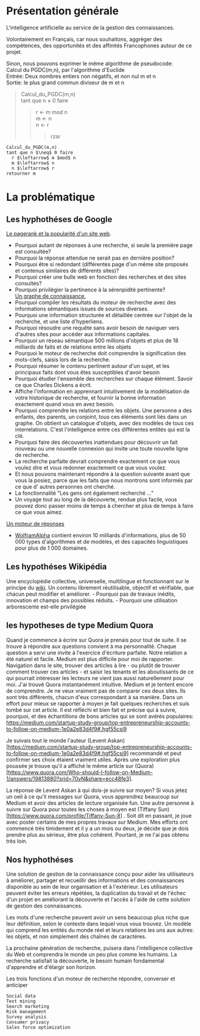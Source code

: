 # Présentation générale

L'intelligence artificielle au service de la gestion des connaissances.

Volontairement en Français, car nous souhaitons, aggréger des compétences, des opportunités et des affinités Francophones autour de ce projet.

Sinon, nous pouvons exprimer le même algorithme de pseudocode:  
Calcul du PGDC(m,n), par l'algorithme d'Euclide  
Entrée: Deux nombres entiers non négatifs, et non nul m et n  
Sortie: le plus grand commun diviseur de m et n  
> Calcul_du_PGDC(m,n)  
> tant que n $\neq$ 0 faire  
>> r $\leftarrow$ m $mod$ n  
>> m $\leftarrow$ n  
>> n $\leftarrow$ r  
>>> rzsr   

```
Calcul_du_PGDC(m,n)  
tant que n $\neq$ 0 faire  
  r $\leftarrow$ m $mod$ n  
  m $\leftarrow$ n  
  n $\leftarrow$ r  
retourner m 
```

> 


# La problématique
## Les hyphothéses de Google  
[Le pagerank et la popularité d'un site web](http://www.pagerank.fr/).  
  - Pourquoi autant de réponses à une recherche, si seule la première page est consultée?
  - Pourquoi la réponse attendue ne serait pas en dernière position?
  - Pourquoi être si redondant (différentes page d'un même site proposés et contenus similaires de différents sites)?
  - Pourquoi créer une bulle web en fonction des recherches et des sites consultés?
  - Pourquoi privilégier la pertinence à la sérenpidité pertinente?  
[Un graphe de connaissance.](https://fr.wikipedia.org/wiki/Knowledge_Graph)  
  - Pourquoi compiler les résultats du moteur de recherche avec des informations sémantiques issues de sources diverses.
  - Pourquoi une information structurée et détaillée centrée sur l'objet de la recherche, et une liste d'hyperliens.
  - Pourquoi résoudre une requête sans avoir besoin de naviguer vers d'autres sites pour accéder aux informations capitales.
  - Pourquoi un réseau sémantique 500 millions d'objets et plus de 18 milliards de faits et de relations entre les objets 
  - Pourquoi le moteur de recherche doit comprendre la signification des mots-clefs, saisis lors de la recherche.
  - Pourquoi résumer le contenu pertinent autour d'un sujet, et les principaux faits dont vous êtes susceptibles d'avoir besoin
  - Pourquoi étudier l'ensemble des recherches sur chaque élément. Savoir ce que Charles Dickens a écrit.
  - Affiche l'information en apprennant intuitivement de la modélisation de votre historique de recherche, et fournir la bonne information exactement quand vous en avez besoin.
  - Pourquoi comprendre les relations entre les objets. Une personne a des enfants, des parents, un conjoint, tous ces éléments sont liés dans un graphe. On obtient un catalogue d'objets, avec des modèles de tous ces interrelations. C'est l'intelligence entre ces différentes entités qui est la clé.
  - Pourquoi faire des découvertes inattendues pour découvrir un fait nouveau ou une nouvelle connexion qui invite une toute nouvelle ligne de recherche.
  - La recherche parfaite devrait comprendre exactement ce que vous voulez dire et vous redonner exactement ce que vous voulez.
  - Et nous pouvons maintenant répondre à la question suivante avant que vous la posiez, parce que les faits que nous montrons sont informés par ce que d' autres personnes ont cherché.
  - La fonctionnalité "Les gens ont également recherché ..." 
  - Un voyage tout au long de la découverte, rendue plus facile, vous pouvez donc passer moins de temps à chercher et plus de temps à faire ce que vous aimez.
  

[Un moteur de réponses](https://fr.wikipedia.org/wiki/Syst%C3%A8mes_de_questions-r%C3%A9ponses)  
  - [WolframAlpha](https://fr.wikipedia.org/wiki/WolframAlpha) contient environ 10 milliards d'informations, plus de 50 000 types d'algorithmes et de modèles, et des capacités linguistiques pour plus de 1 000 domaines.

## Les hypothéses Wikipédia
  Une encyclopédie collective, universelle, multilingue et fonctionnant sur le principe du [wiki](https://fr.wikipedia.org/wiki/Wiki). Un contenu librement réutilisable, objectif et vérifiable, que chacun peut modifier et améliorer.
    - Pourquoi pas de travaux inédits, innovation et champs des possibles réduits.
    - Pourquoi une utilisation arborescente est-elle privilégiée
    
## les hypotheses de type Medium Quora
Quand je commence à écrire sur Quora je prenais pour tout de suite. Il se trouve à répondre aux questions convient à ma personnalité. Chaque question a servi une invite à l'exercice d'écriture parfaite. Notre relation a été naturel et facile.
Medium est plus difficile pour moi de rapporter. Navigation dans le site, trouver des articles à lire - ou plutôt de trouver comment trouver ces articles - et saisir les tenants et les aboutissants de ce qui pourrait intéresser les lecteurs ne vient pas aussi naturellement pour moi. J'ai trouvé Quora instantanément intuitive. Medium et je tentent encore de comprendre.
Je ne veux vraiment pas de comparer ces deux sites. Ils sont très différents, chacun d'eux correspondant à sa manière.
Dans un effort pour mieux se rapporter à moyen je fait quelques recherches et suis tombé sur cet article. Il est réfléchi et bien fait et précise qui à suivre, pourquoi, et des échantillons de bons articles qui se sont avérés populaires: https://medium.com/startup-study-group/top-entrepreneurship-accounts-to-follow-on-medium-1e0a2e83d4f9#.hgf55csj9

Je suivais tout le monde l'auteur (Levent Askan)[https://medium.com/startup-study-group/top-entrepreneurship-accounts-to-follow-on-medium-1e0a2e83d4f9#.hgf55csj9] recommandé et peut confirmer ses choix étaient vraiment utiles. Après une exploration plus poussée je trouve qu'il a affiché le même article sur (Quora)[https://www.quora.com/Who-should-I-follow-on-Medium-1/answers/19813880?srid=70yN&share=ecc48fe3]. 

La réponse de Levent Askan à qui dois-je suivre sur moyen? Si vous jetez un oeil à ce qu'il messages sur Quora, vous apprendrez beaucoup sur Medium et avoir des articles de lecture organisée fun. Une autre personne à suivre sur Quora pour toutes les choses à moyen est (Tiffany Sun)[https://www.quora.com/profile/Tiffany-Sun-8] . Soit dit en passant, je joue avec poster certains de mes propres travaux sur Medium. Mes efforts ont commencé très timidement et il y a un mois ou deux, je décide que je dois prendre plus au sérieux, être plus cohérent. Pourtant, je ne l'ai pas obtenu très loin.

## Nos hyphothéses
Une solution de gestion de la connaissance conçu pour aider les utilisateurs à améliorer, partager et recueillir des informations et des connaissances disponible au sein de leur organisation et à l'extérieur. Les utilisateurs peuvent éviter les erreurs répétées, la duplication du travail et de l'échec d'un projet en améliorant la découverte et l'accès à l'aide de cette solution de gestion des connaissances.

Les mots d'une recherche peuvent avoir un sens beaucoup plus riche que leur définition, selon le contexte dans lequel vous vous trouvez. Un modèle qui comprend les entités du monde réel et leurs relations les uns aux autres: les objets, et non simplement des chaînes de caractéres.

La prochaine génération de recherche, puisera dans l'intelligence collective du Web et comprendra le monde un peu plus comme les humains.
La recherche satisfait la découverte, le besoin humain fondamental d'apprendre et d'élargir son horizon.

Les trois fonctions d'un moteur de recherche   répondre, converser et anticiper


    Social data
    Text mining
    Search marketing
    Risk management
    Survey analysis
    Consumer privacy
    Sales force optimization

  
